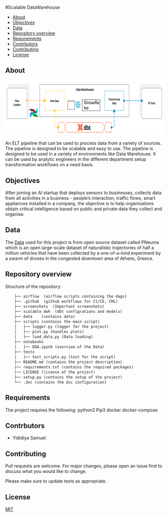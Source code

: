 #Scalable DataWarehouse

<!-- Table of contents -->
- [About](#about)
- [Objectives](#objectives)
- [Data](#data)
- [Repository overview](#repository-overview)
- [Requirements](#requirements)
- [Contrbutors](#contrbutors)
- [Contributing](#contributing)
- [License](#license)

## About
<!-- import an image -->
![flow-diagram](./screenshots/flow.png)

An ELT pipeline that can be used to process data from a variety of sources. The pipeline is designed to be scalable and easy to use. The pipeline is designed to be used in a variety of environments like Data Warehouse. It can be used by analytic engineers in the different department setup transformation workflows on a need basis. 

## Objectives
After joining an AI startup that deploys sensors to businesses, collects data from all activities
in a business - people’s interaction, traffic flows, smart appliances installed in a company, the
objective is to help organisations obtain critical intelligence based on public and private data
they collect and organise.


## Data
The [Data](https://www.kaggle.com/c/rossmann-store-sales/data) used for this project is from open source dataset called PNeuma which is an open large-scale dataset of naturalistic trajectories of half a million vehicles that have been collected by a one-of-a-kind experiment by a swarm of drones in the congested downtown area of Athens, Greece. 

## Repository overview
 Structure of the repository:
 
        ├── airflow  (airflow scripts containing the dags)
        ├── .github  (github workflows for CI/CD, CML)
        ├── screenshots  (Important screenshots)
        ├── scalable_dwh  (dbt configrations and models)
        ├── data    (contains data)
        ├── scripts (contains the main script)	
        │   ├── logger.py (logger for the project)
        │   ├── plot.py (handles plots)
        │   ├── load_data.py (Data loading)
        ├── notebooks	
        │   ├── EDA.ipynb (overview of the Data)
        ├── tests 
        │   ├── test_scripts.py (test for the script)
        ├── README.md (contains the project description)
        ├── requirements.txt (contains the required packages)
        |── LICENSE (license of the project)
        ├── setup.py (contains the setup of the project)
        └── .dvc (contains the dvc configuration)

## Requirements
The project requires the following:
python3
Pip3
docker
docker-compose



## Contrbutors
- Yididiya Samuel

## Contributing
Pull requests are welcome. For major changes, please open an issue first to discuss what you would like to change.

Please make sure to update tests as appropriate.


## License
[MIT](https://choosealicense.com/licenses/mit/)
